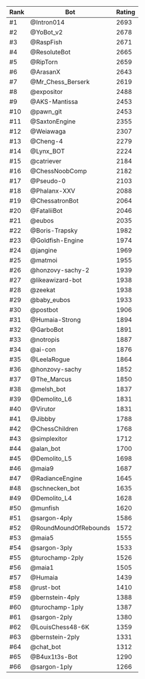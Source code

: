 Rank|Bot|Rating
---|---|---
#1|@Intron014|2693
#2|@YoBot_v2|2678
#3|@RaspFish|2671
#4|@ResoluteBot|2665
#5|@RipTorn|2659
#6|@ArasanX|2643
#7|@Mr_Chess_Berserk|2619
#8|@expositor|2488
#9|@AKS-Mantissa|2453
#10|@pawn_git|2453
#11|@SaxtonEngine|2355
#12|@Weiawaga|2307
#13|@Cheng-4|2279
#14|@Lynx_BOT|2224
#15|@catriever|2184
#16|@ChessNoobComp|2182
#17|@Pseudo-0|2103
#18|@Phalanx-XXV|2088
#19|@ChessatronBot|2064
#20|@FataliiBot|2046
#21|@eubos|2035
#22|@Boris-Trapsky|1982
#23|@Goldfish-Engine|1974
#24|@jangine|1969
#25|@matmoi|1955
#26|@honzovy-sachy-2|1939
#27|@likeawizard-bot|1938
#28|@zeekat|1938
#29|@baby_eubos|1933
#30|@postbot|1906
#31|@Humaia-Strong|1894
#32|@GarboBot|1891
#33|@notropis|1887
#34|@ai-con|1876
#35|@LeelaRogue|1864
#36|@honzovy-sachy|1852
#37|@The_Marcus|1850
#38|@melsh_bot|1837
#39|@Demolito_L6|1831
#40|@Virutor|1831
#41|@Jibbby|1788
#42|@ChessChildren|1768
#43|@simplexitor|1712
#44|@alan_bot|1700
#45|@Demolito_L5|1698
#46|@maia9|1687
#47|@RadianceEngine|1645
#48|@schnecken_bot|1635
#49|@Demolito_L4|1628
#50|@munfish|1620
#51|@sargon-4ply|1586
#52|@RoundMoundOfRebounds|1572
#53|@maia5|1555
#54|@sargon-3ply|1533
#55|@turochamp-2ply|1526
#56|@maia1|1505
#57|@Humaia|1439
#58|@rust-bot|1410
#59|@bernstein-4ply|1388
#60|@turochamp-1ply|1387
#61|@sargon-2ply|1380
#62|@LouisChess48-6K|1359
#63|@bernstein-2ply|1331
#64|@chat_bot|1312
#65|@B4ux1t3s-Bot|1290
#66|@sargon-1ply|1266
